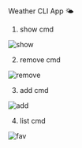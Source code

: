 Weather CLI App 🌤️
1) show cmd
   
![show](https://github.com/user-attachments/assets/83d5dd39-bcde-4bc0-9ca8-4eca2ca7a688)

2) remove cmd
   
![remove](https://github.com/user-attachments/assets/f51b7b9e-7bea-4df2-9870-560d410d16f1)

3) add cmd


![add](https://github.com/user-attachments/assets/15690840-3029-4d99-b2b0-117fac0d9b92)

4) list cmd

   
![fav](https://github.com/user-attachments/assets/79d48afc-b1ba-442f-bc77-5c966c598a2e)

